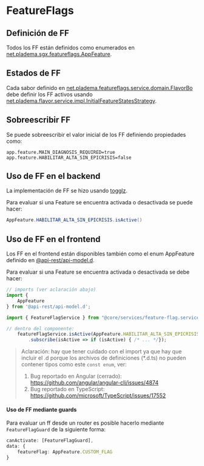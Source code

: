 # FeatureFlags

## Definición de FF

Todos los FF están definidos como enumerados en [net.pladema.sgx.featureflags.AppFeature](../hospital-api/src/main/java/net/pladema/sgx/featureflags/AppFeature.java).

## Estados de FF

Cada sabor definido en [net.pladema.featureflags.service.domain.FlavorBo](../hospital-api/src/main/java/net/pladema/featureflags/service/domain/FlavorBo.java) debe definir los FF activos usando [net.pladema.flavor.service.impl.InitialFeatureStatesStrategy](../hospital-api/src/main/java/net/pladema/flavor/service/impl/InitialFeatureStatesStrategy.java).

## Sobreescribir FF
 
Se puede sobreescribir el valor inicial de los FF definiendo propiedades como:

```properties
app.feature.MAIN_DIAGNOSIS_REQUIRED=true
app.feature.HABILITAR_ALTA_SIN_EPICRISIS=false 
```

## Uso de FF en el backend

La implementación de FF se hizo usando [togglz](https://www.togglz.org/).

Para evaluar si una Feature se encuentra activada o desactivada se puede hacer:

```java
AppFeature.HABILITAR_ALTA_SIN_EPICRISIS.isActive()
```

## Uso de FF en el frontend

Los FF en el frontend están disponibles también como el enum AppFeature definido en [@api-rest/api-model.d](../../front-end/webapp/src/app/modules/api-rest/api-model.d.ts).

Para evaluar si una Feature se encuentra activada o desactivada se debe hacer:

```typescript
// imports (ver aclaración abajo)
import {
	AppFeature
} from '@api-rest/api-model.d';

import { FeatureFlagService } from "@core/services/feature-flag.service";

// dentro del componente:
    featureFlagService.isActive(AppFeature.HABILITAR_ALTA_SIN_EPICRISIS)
        .subscribe(isActive => if (isActive) { /* ... */});

```

> Aclaración: hay que tener cuidado con el import ya que hay que incluir el .d porque los archivos de definiciones (*.d.ts) no pueden contener tipos como este `const enum`, ver:
>   1. Bug reportado en Angular (cerrado): https://github.com/angular/angular-cli/issues/4874
>   2. Bug reportado en TypeScript: https://github.com/microsoft/TypeScript/issues/17552


#### Uso de FF mediante guards

Para evaluar un ff desde un router es posible hacerlo mediante `FeatureFlagGuard` de la siguiente forma:

```typescript 
canActivate: [FeatureFlagGuard],
data: {
	featureFlag: AppFeature.CUSTOM_FLAG
}
